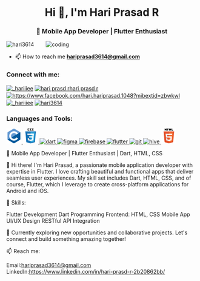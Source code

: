 
<h1 align="center">Hi 👋, I'm Hari Prasad R</h1>
<h3 align="center">🚀 Mobile App Developer | Flutter Enthusiast</h3>

<img align="right" alt="coding" width="400" src="https://gifdb.com/images/high/hacker-egghead-coding-lj7znezbwb0nuba4.gif" >

<p align="left"> <img src="https://komarev.com/ghpvc/?username=hari3614&label=Profile%20views&color=0e75b6&style=flat" alt="hari3614" /> </p>

- 📫 How to reach me **hariprasad3614@gmail.com**

<h3 align="left">Connect with me:</h3>
<p align="left">
<a href="https://twitter.com/_hariiiee" target="blank"><img align="center" src="https://raw.githubusercontent.com/rahuldkjain/github-profile-readme-generator/master/src/images/icons/Social/twitter.svg" alt="_hariiiee" height="30" width="40" /></a>
<a href="https://linkedin.com/in/hari prasd rhari prasd r" target="blank"><img align="center" src="https://raw.githubusercontent.com/rahuldkjain/github-profile-readme-generator/master/src/images/icons/Social/linked-in-alt.svg" alt="hari prasd rhari prasd r" height="30" width="40" /></a>
<a href="https://fb.com/https://www.facebook.com/hari.hariprasad.1048?mibextid=zbwkwl" target="blank"><img align="center" src="https://raw.githubusercontent.com/rahuldkjain/github-profile-readme-generator/master/src/images/icons/Social/facebook.svg" alt="https://www.facebook.com/hari.hariprasad.1048?mibextid=zbwkwl" height="30" width="40" /></a>
<a href="https://instagram.com/_hariiiee" target="blank"><img align="center" src="https://raw.githubusercontent.com/rahuldkjain/github-profile-readme-generator/master/src/images/icons/Social/instagram.svg" alt="_hariiiee" height="30" width="40" /></a>
<a href="https://www.leetcode.com/hari3614" target="blank"><img align="center" src="https://raw.githubusercontent.com/rahuldkjain/github-profile-readme-generator/master/src/images/icons/Social/leet-code.svg" alt="hari3614" height="30" width="40" /></a>
</p>

<h3 align="left">Languages and Tools:</h3>
<p align="left"> <a href="https://www.cprogramming.com/" target="_blank" rel="noreferrer"> <img src="https://raw.githubusercontent.com/devicons/devicon/master/icons/c/c-original.svg" alt="c" width="40" height="40"/> </a> <a href="https://www.w3schools.com/css/" target="_blank" rel="noreferrer"> <img src="https://raw.githubusercontent.com/devicons/devicon/master/icons/css3/css3-original-wordmark.svg" alt="css3" width="40" height="40"/> </a> <a href="https://dart.dev" target="_blank" rel="noreferrer"> <img src="https://www.vectorlogo.zone/logos/dartlang/dartlang-icon.svg" alt="dart" width="40" height="40"/> </a> <a href="https://www.figma.com/" target="_blank" rel="noreferrer"> <img src="https://www.vectorlogo.zone/logos/figma/figma-icon.svg" alt="figma" width="40" height="40"/> </a> <a href="https://firebase.google.com/" target="_blank" rel="noreferrer"> <img src="https://www.vectorlogo.zone/logos/firebase/firebase-icon.svg" alt="firebase" width="40" height="40"/> </a> <a href="https://flutter.dev" target="_blank" rel="noreferrer"> <img src="https://www.vectorlogo.zone/logos/flutterio/flutterio-icon.svg" alt="flutter" width="40" height="40"/> </a> <a href="https://git-scm.com/" target="_blank" rel="noreferrer"> <img src="https://www.vectorlogo.zone/logos/git-scm/git-scm-icon.svg" alt="git" width="40" height="40"/> </a> <a href="https://hive.apache.org/" target="_blank" rel="noreferrer"> <img src="https://www.vectorlogo.zone/logos/apache_hive/apache_hive-icon.svg" alt="hive" width="40" height="40"/> </a> <a href="https://www.w3.org/html/" target="_blank" rel="noreferrer"> <img src="https://raw.githubusercontent.com/devicons/devicon/master/icons/html5/html5-original-wordmark.svg" alt="html5" width="40" height="40"/> </a> </p>

🚀 Mobile App Developer | Flutter Enthusiast | Dart, HTML, CSS

👋 Hi there! I'm Hari Prasad, a passionate mobile application developer with expertise in Flutter.
  I love crafting beautiful and functional apps that deliver seamless user experiences.
  My skill set includes Dart, HTML, CSS, and of course, Flutter, which I leverage to create cross-platform applications for Android and iOS.

🔧 Skills:

Flutter Development
Dart Programming
Frontend: HTML, CSS
Mobile App UI/UX Design
RESTful API Integration

💼 Currently exploring new opportunities and collaborative projects. Let's connect and build something amazing together!

📫 Reach me:

Email:hariprasad3614@gmail.com
LinkedIn:https://www.linkedin.com/in/hari-prasd-r-2b20862bb/
<!---
Hari3614/Hari3614 is a ✨ special ✨ repository because its `README.md` (this file) appears on your GitHub profile.
You can click the Preview link to take a look at your changes.
--->
